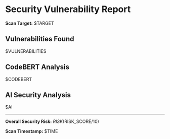 # Security Vulnerability Report

**Scan Target:** $TARGET

## Vulnerabilities Found

$VULNERABILITIES

## CodeBERT Analysis

$CODEBERT

## AI Security Analysis

$AI

---
**Overall Security Risk:** $RISK ($RISK_SCORE/10)

**Scan Timestamp:** $TIME
